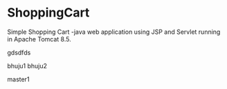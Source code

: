 # ShoppingCart
Simple Shopping Cart -java web application using JSP and Servlet running in Apache Tomcat 8.5.


gdsdfds

bhuju1
bhuju2

master1

